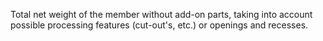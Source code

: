 ﻿Total net weight of the member without add-on parts, taking into account possible processing features (cut-out's, etc.) or openings and recesses.